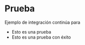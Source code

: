 # Prueba


Ejemplo de integración continúa para

* Esto es una prueba
* Esto es una prueba con éxito
